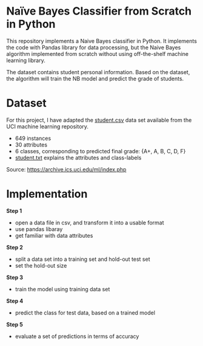 # Naïve Bayes Classifier from Scratch in Python
This repository implements a Naive Bayes classifier in Python. It implements the code with Pandas library for data processing, but the Naive Bayes algorithm implemented from scratch without using off-the-shelf machine learning library.

The dataset contains student personal information. Based on the dataset, the algorithm will train the NB model and predict the grade of students.

# Dataset
For this project, I have adapted the [student.csv](data/student.csv) data set available from the UCI machine learning repository.

* 649 instances
* 30 attributes
* 6 classes, corresponding to predicted final grade: {A+, A, B, C, D, F}
* [student.txt](data/students.txt) explains the attributes and class-labels

Source: https://archive.ics.uci.edu/ml/index.php

# Implementation
**Step 1**
* open a data file in csv, and transform it into a usable format
* use pandas libaray
* get familiar with data attributes

**Step 2**
* split a data set into a training set and hold-out test set
* set the hold-out size

**Step 3**
* train the model using training data set

**Step 4**
* predict the class for test data, based on a trained model

**Step 5**
* evaluate a set of predictions in terms of accuracy
